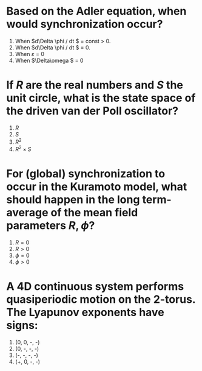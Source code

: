 # Based on the Adler equation, when would synchronization occur?
1. When $d\Delta \phi / dt \$ = const > 0.
1. When $d\Delta \phi / dt \$ = 0.
1. When $\varepsilon$ = 0
1. When $\Delta\omega $ = 0

# If $R$ are the real numbers and $S$ the unit circle, what is the state space of the driven van der Poll oscillator?
1. $R$
1. $S$
1. $R^2$
1. $R^2 \times S$

# For (global) synchronization to occur in the Kuramoto model, what should happen in the long term-average of the mean field parameters $R, \phi$?
1. $R=0$
1. $R>0$
1. $\phi = 0$
1. $\phi > 0$

# A 4D continuous system performs quasiperiodic motion on the 2-torus. The Lyapunov exponents have signs:
1. (0, 0, -, -)
1. (0, -, -, -)
1. (-, -, -, -)
1. (+, 0, -, -)

